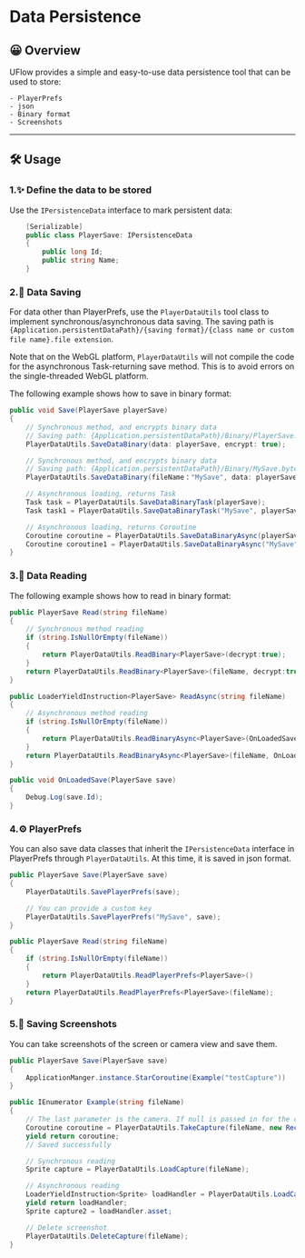 # Data Persistence

## 😀 Overview
UFlow provides a simple and easy-to-use data persistence tool that can be used to store:

    - PlayerPrefs
    - json
    - Binary format
    - Screenshots

---

## 🛠️ Usage

### 1.✨ **Define the data to be stored**
Use the `IPersistenceData` interface to mark persistent data:

```csharp
    [Serializable]
    public class PlayerSave: IPersistenceData
    {
        public long Id;
        public string Name;
    }
```

### 2.💾 **Data Saving**
For data other than PlayerPrefs, use the `PlayerDataUtils` tool class to implement synchronous/asynchronous data saving. The saving path is `{Application.persistentDataPath}/{saving format}/{class name or custom file name}.file extension`.

Note that on the WebGL platform, `PlayerDataUtils` will not compile the code for the asynchronous Task-returning save method. This is to avoid errors on the single-threaded WebGL platform.

The following example shows how to save in binary format:
```csharp
public void Save(PlayerSave playerSave)
{
    // Synchronous method, and encrypts binary data
    // Saving path: {Application.persistentDataPath}/Binary/PlayerSave.bytes
    PlayerDataUtils.SaveDataBinary(data: playerSave, encrypt: true);

    // Synchronous method, and encrypts binary data
    // Saving path: {Application.persistentDataPath}/Binary/MySave.bytes
    PlayerDataUtils.SaveDataBinary(fileName："MySave", data: playerSave, encrypt: true);

    // Asynchronous loading, returns Task
    Task task = PlayerDataUtils.SaveDataBinaryTask(playerSave);
    Task task1 = PlayerDataUtils.SaveDataBinaryTask("MySave", playerSave);

    // Asynchronous loading, returns Coroutine
    Coroutine coroutine = PlayerDataUtils.SaveDataBinaryAsync(playerSave)
    Coroutine coroutine1 = PlayerDataUtils.SaveDataBinaryAsync("MySave", playerSave)
}
```

### 3.📂 **Data Reading**
The following example shows how to read in binary format:
```csharp
public PlayerSave Read(string fileName)
{
    // Synchronous method reading
    if (string.IsNullOrEmpty(fileName))
    {
        return PlayerDataUtils.ReadBinary<PlayerSave>(decrypt:true);
    }
    return PlayerDataUtils.ReadBinary<PlayerSave>(fileName, decrypt:true);
}

public LoaderYieldInstruction<PlayerSave> ReadAsync(string fileName)
{
    // Asynchronous method reading
    if (string.IsNullOrEmpty(fileName))
    {
        return PlayerDataUtils.ReadBinaryAsync<PlayerSave>(OnLoadedSave);
    }
    return PlayerDataUtils.ReadBinaryAsync<PlayerSave>(fileName, OnLoadedSave);
}

public void OnLoadedSave(PlayerSave save)
{
    Debug.Log(save.Id);
}
```

### 4.⚙️ **PlayerPrefs**
You can also save data classes that inherit the `IPersistenceData` interface in PlayerPrefs through `PlayerDataUtils`. At this time, it is saved in json format.
```csharp
public PlayerSave Save(PlayerSave save)
{
    PlayerDataUtils.SavePlayerPrefs(save);

    // You can provide a custom key
    PlayerDataUtils.SavePlayerPrefs("MySave", save);
}

public PlayerSave Read(string fileName)
{
    if (string.IsNullOrEmpty(fileName))
    {
        return PlayerDataUtils.ReadPlayerPrefs<PlayerSave>()
    }
    return PlayerDataUtils.ReadPlayerPrefs<PlayerSave>(fileName);
}
```

### 5.📸 **Saving Screenshots**
You can take screenshots of the screen or camera view and save them.
```csharp
public PlayerSave Save(PlayerSave save)
{
    ApplicationManger.instance.StarCoroutine(Example("testCapture"))
}

public IEnumerator Example(string fileName)
{
    // The last parameter is the camera. If null is passed in for the camera, a screenshot of the screen is taken.
    Coroutine coroutine = PlayerDataUtils.TakeCapture(fileName, new Rect(){width = 1080, height = 720}, Camera.main);
    yield return coroutine;
    // Saved successfully

    // Synchronous reading
    Sprite capture = PlayerDataUtils.LoadCapture(fileName);

    // Asynchronous reading
    LoaderYieldInstruction<Sprite> loadHandler = PlayerDataUtils.LoadCaptureAsync(fileName, null);
    yield return loadHandler;
    Sprite capture2 = loadHandler.asset;

    // Delete screenshot
    PlayerDataUtils.DeleteCapture(fileName);
}
```